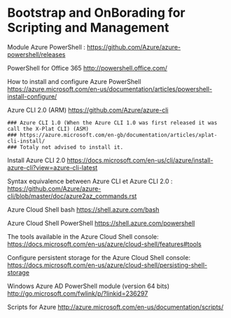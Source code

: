 # Bootstrap and OnBorading for Scripting and Management

Module Azure PowerShell :
https://github.com/Azure/azure-powershell/releases

PowerShell for Office 365
http://powershell.office.com/

How to install and configure Azure PowerShell
https://azure.microsoft.com/en-us/documentation/articles/powershell-install-configure/

Azure CLI 2.0 (ARM)
https://github.com/Azure/azure-cli
        
    ### Azure CLI 1.0 (When the Azure CLI 1.0 was first released it was call the X-Plat CLI) (ASM)
    ### https://azure.microsoft.com/en-gb/documentation/articles/xplat-cli-install/ 
    ### Totaly not advised to install it. 

Install Azure CLI 2.0
https://docs.microsoft.com/en-us/cli/azure/install-azure-cli?view=azure-cli-latest

Syntax equivalence between Azure CLI et Azure CLI 2.0 : 
https://github.com/Azure/azure-cli/blob/master/doc/azure2az_commands.rst

Azure Cloud Shell bash
https://shell.azure.com/bash

Azure Cloud Shell PowerShell
https://shell.azure.com/powershell

The tools available in the Azure Cloud Shell console:
https://docs.microsoft.com/en-us/azure/cloud-shell/features#tools

Configure persistent storage for the Azure Cloud Shell console:
https://docs.microsoft.com/en-us/azure/cloud-shell/persisting-shell-storage

Windows Azure AD PowerShell module (version 64 bits)
http://go.microsoft.com/fwlink/p/?linkid=236297

Scripts for Azure
http://azure.microsoft.com/en-us/documentation/scripts/

